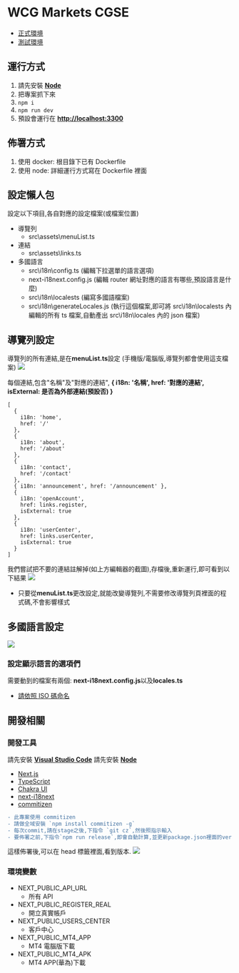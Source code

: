 # WCG Markets CGSE

- [正式環境](https://www.wcghk.com/)
- [測試環境](https://demo.wcghk.com/)

## 運行方式

1. 請先安裝 **[Node](https://nodejs.org/en/download/)**
2. 把專案抓下來
3. `npm i`
4. `npm run dev`
5. 預設會運行在 **[http://localhost:3300](http://localhost:3300)**

## 佈署方式

1. 使用 docker: 根目錄下已有 Dockerfile
2. 使用 node: 詳細運行方式寫在 Dockerfile 裡面

## 設定懶人包

設定以下項目,各自對應的設定檔案(或檔案位置)

- 導覽列
  - src\assets\menuList.ts
- 連結
  - src\assets\links.ts
- 多國語言
  - src\i18n\config.ts (編輯下拉選單的語言選項)
  - next-i18next.config.js (編輯 router 網址對應的語言有哪些,預設語言是什麼)
  - src\i18n\localests (編寫多國語檔案)
  - src\i18n\generateLocales.js (執行這個檔案,即可將 src\i18n\localests 內編輯的所有 ts 檔案,自動產出 src\i18n\locales 內的 json 檔案)

## 導覽列設定

導覽列的所有連結,是在**menuList.ts**設定 (手機版/電腦版,導覽列都會使用這支檔案)
![](https://i.imgur.com/I8k1UtO.png)

每個連結,包含"名稱"及"對應的連結", **{ i18n: '名稱', href: '對應的連結', isExternal: 是否為外部連結(預設否) }**

```javascript=
[
  {
    i18n: 'home',
    href: '/'
  },
  {
    i18n: 'about',
    href: '/about'
  },
  {
    i18n: 'contact',
    href: '/contact'
  },
  { i18n: 'announcement', href: '/announcement' },
  {
    i18n: 'openAccount',
    href: links.register,
    isExternal: true
  },
  {
    i18n: 'userCenter',
    href: links.userCenter,
    isExternal: true
  }
]
```

我們嘗試把不要的連結註解掉(如上方編輯器的截圖),存檔後,重新運行,即可看到以下結果
![](https://i.imgur.com/MK4ZhcI.png)

- 只要從**menuList.ts**更改設定,就能改變導覽列,不需要修改導覽列頁裡面的程式碼,不會影響樣式

## 多國語言設定

![](https://i.imgur.com/Oczyhdd.jpg)

### 設定顯示語言的選項們

需要動到的檔案有兩個: **next-i18next.config.js**以及**locales.ts**

- [請依照 ISO 碼命名](https://en.wikipedia.org/wiki/List_of_ISO_639-1_codes)

## 開發相關

### 開發工具

請先安裝 **[Visual Studio Code](https://code.visualstudio.com/download)**
請先安裝 **[Node](https://nodejs.org/en/download/)**

- [Next.js](https://nextjs.org/)
- [TypeScript](https://www.typescriptlang.org/)
- [Chakra UI](https://chakra-ui.com/)
- [next-i18next](https://github.com/isaachinman/next-i18next)
- [commitizen](https://github.com/commitizen/cz-cli#making-your-repo-commitizen-friendly)

```diff
- 此專案使用 commitizen
- 請做全域安裝 `npm install commitizen -g`
- 每次commit,請在stage之後,下指令 `git cz`,然後照指示輸入
- 要佈署之前,下指令`npm run release`,即會自動計算,並更新package.json裡面的version
```

這樣佈署後,可以在 head 標籤裡面,看到版本.
![](https://i.imgur.com/m5vho4w.jpg)

### 環境變數

- NEXT_PUBLIC_API_URL
  - 所有 API
- NEXT_PUBLIC_REGISTER_REAL
  - 開立真實帳戶
- NEXT_PUBLIC_USERS_CENTER
  - 客戶中心
- NEXT_PUBLIC_MT4_APP
  - MT4 電腦版下載
- NEXT_PUBLIC_MT4_APK
  - MT4 APP(華為)下載
